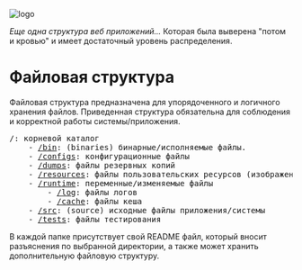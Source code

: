 ![logo](https://repository-images.githubusercontent.com/480418225/a88bcf4c-15cb-4199-aa95-c56ab5e8912c)

_Еще одна структура веб приложений..._ Которая была выверена "потом и кровью" и имеет достаточный уровень распределения.

# Файловая структура

Файловая структура предназначена для упорядоченного и логичного хранения файлов. Приведенная структура обязательна для
соблюдения и корректной работы системы/приложения.

<pre>
/: корневой каталог
    - <a href="bin/README.md">/bin</a>: (binaries) бинарные/исполняемые файлы. 
    - <a href="configs/README.md">/configs</a>: конфигурационные файлы
    - <a href="dumps/README.md">/dumps</a>: файлы резервных копий
    - <a href="resources/README.md">/resources</a>: файлы пользовательских ресурсов (изображения, стили и прочие файлы)
    - <a href="runtime/README.md">/runtime</a>: переменные/изменяемые файлы
        - <a href="runtime/log/README.md">/log</a>: файлы логов
        - <a href="runtime/cache/README.md">/cache</a>: файлы кеша
    - <a href="src/README.md">/src</a>: (source) исходные файлы приложения/системы
    - <a href="tests/README.md">/tests</a>: файлы тестирования
</pre>

В каждой папке присутствует свой README файл, который вносит разъяснения по выбранной директории, а также может хранить
дополнительную файловую структуру.